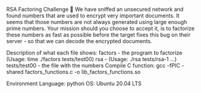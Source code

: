 RSA Factoring Challenge 🐍
We have sniffed an unsecured network and found numbers that are used to encrypt very important documents. It seems that those numbers are not always generated using large enough prime numbers. Your mission should you choose to accept it, is to factorize these numbers as fast as possible before the target fixes this bug on their server - so that we can decode the encrypted documents.

Description of what each file shows:
factors - the program to factorize (Usage: time ./factors tests/test00)
rsa - (Usage: ./rsa tests/rsa-1 ...)
tests/test00 - the file with the numbers
Compile C function: gcc -fPIC -shared factors_functions.c -o lib_factors_functions.so

Environment
Language: python
OS: Ubuntu 20.04 LTS

